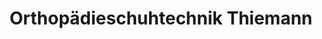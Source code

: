 ---
title: "Orthopädieschuhtechnik Thiemann"
url: /muelheim-an-der-ruhr/orthopaedieschuhtechnik-thiemann/
shop: Schuhe
---